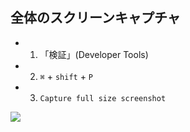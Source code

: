 ## 全体のスクリーンキャプチャ

- 1. 「検証」(Developer Tools)
- 2. `⌘` + `shift` + `P`
- 3. `Capture full size screenshot`

![](chrome.capture.full-size-screenshot.png)
